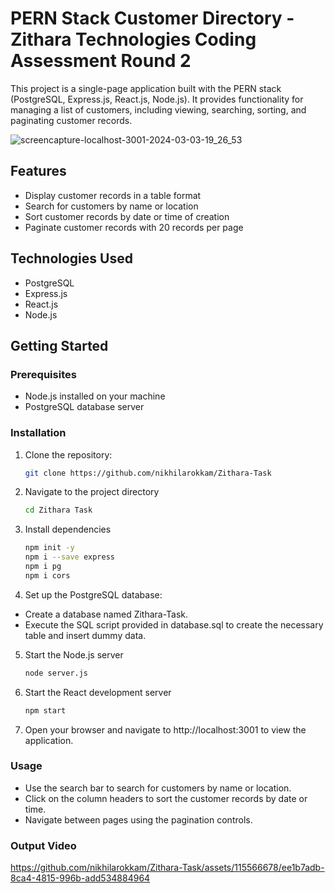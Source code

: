 # PERN Stack Customer Directory - Zithara Technologies Coding Assessment Round 2



















This project is a single-page application built with the PERN stack (PostgreSQL, Express.js, React.js, Node.js). It provides functionality for managing a list of customers, including viewing, searching, sorting, and paginating customer records.

![screencapture-localhost-3001-2024-03-03-19_26_53](https://github.com/nikhilarokkam/Zithara-Task/assets/115566678/671dfd31-46cb-4214-8728-8c606e10d268)

## Features

- Display customer records in a table format
- Search for customers by name or location
- Sort customer records by date or time of creation
- Paginate customer records with 20 records per page

## Technologies Used

- PostgreSQL
- Express.js
- React.js
- Node.js

## Getting Started

### Prerequisites

- Node.js installed on your machine
- PostgreSQL database server

### Installation

1. Clone the repository:

   ```bash
   git clone https://github.com/nikhilarokkam/Zithara-Task
2. Navigate to the project directory

   ```bash
   cd Zithara Task

3. Install dependencies

   ```bash
   npm init -y
   npm i --save express
   npm i pg
   npm i cors

4. Set up the PostgreSQL database:

- Create a database named Zithara-Task.
- Execute the SQL script provided in database.sql to create the necessary table and insert dummy data.

5. Start the Node.js server

   ```bash
   node server.js

6. Start the React development server

   ```bash
   npm start

7. Open your browser and navigate to http://localhost:3001 to view the application.

### Usage

- Use the search bar to search for customers by name or location.
- Click on the column headers to sort the customer records by date or time.
- Navigate between pages using the pagination controls.

### Output Video
https://github.com/nikhilarokkam/Zithara-Task/assets/115566678/ee1b7adb-8ca4-4815-996b-add534884964
